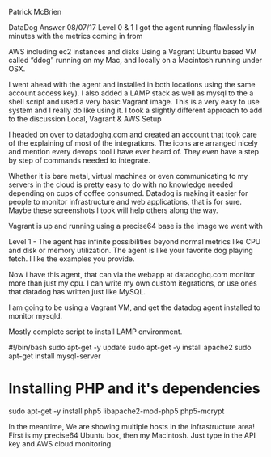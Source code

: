 Patrick McBrien

DataDog Answer
08/07/17
Level 0 & 1 
I got the agent running flawlessly in minutes with the metrics coming in from 

AWS including ec2 instances and disks
Using a Vagrant Ubuntu based VM called “ddog” running on my Mac, 
and locally on a Macintosh running under OSX. 

I went ahead with the agent and installed in both locations using the same account access key). I also added a LAMP stack as well as mysql to the a shell script and used a very basic Vagrant image. This is a very easy to use system and I really do like using it. I took a slightly different approach to add to the discussion
Local, Vagrant & AWS Setup

I headed on over to datadoghq.com and created an account that took care of the explaining of most of the integrations. The icons are arranged nicely and mention every devops tool i have ever heard of. They even have a step by step of commands needed to integrate. 

Whether it is bare metal, virtual machines or even communicating to my servers in the cloud is pretty easy to do with no knowledge needed depending on cups of coffee consumed. Datadog is making it easier for people to monitor infrastructure and web applications, that is for sure. Maybe these screenshots I took will help others along the way. 

Vagrant is up and running using a precise64 base is the image we went with




Level 1 - The agent has infinite possibilities beyond normal metrics like CPU and disk or memory utilization.  The agent is like your favorite dog playing fetch. I like the examples you provide. 

Now i have this agent, that can via the webapp at datadoghq.com monitor more than just my cpu. I can write my own custom itegrations, or use ones that datadog has written just like MySQL. 

I am going to be using a Vagrant VM, and get the datadog agent installed to monitor mysqld. 

Mostly complete script to install LAMP environment. 

#!/bin/bash
sudo apt-get -y update
sudo apt-get -y install apache2
sudo apt-get install mysql-server
# Installing PHP and it's dependencies
sudo apt-get -y install php5 libapache2-mod-php5 php5-mcrypt

In the meantime, We are showing multiple hosts in the infrastructure area! First is my precise64 Ubuntu box, then my Macintosh. Just type in the API key and AWS cloud monitoring.







